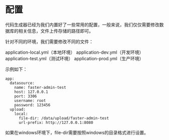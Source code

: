 # 配置

代码生成器已经为我们内置好了一些常用的配置，一般来说，我们仅仅需要修改数据库的相关信息，文件上传存储的路径即可。

针对不同的环境，我们需要修改不同的文件：

application-local.yml（本地环境）
application-dev.yml（开发环境）
application-test.yml（测试环境）
application-prod.yml（生产环境）

示例如下：

```
app:
  datasource:
    name: faster-admin-test
    host: 127.0.0.1
    port: 3306
    username: root
    password: 123456
  upload:
    local:
      file-dir: /data/upload/faster-admin-test
      url-prefix: http://127.0.0.1:8080
```

如果在windows环境下，file-dir需要按照windows的目录格式进行设置。
